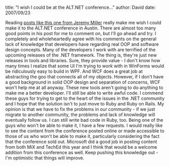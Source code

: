 
title: "I wish I could be at the ALT.NET conference..."
author: David
date: 2007/09/23

Reading [posts like this one from Jeremy Miller](http://codebetter.com/blogs/jeremy.miller/archive/2007/09/24/alt-net-in-austin-and-beyond.aspx) really make me wish I could make it to the ALT.NET conference in Austin. There are almost too many good points in his post for me to comment on, but I'll go ahead and try. 
I completely and wholeheartedly agree with his comments on the general lack of knowledge that developers have regarding real OOP and software design concepts. Many of the developers I work with are terrified of the upcoming releases of the .NET framework. The thing is, they're just new releases in tools and libraries. Sure, they provide value - I don't know how many times I realize that some UI I'm trying to work with in WinForms would be ridiculously easy to build in WPF. And WCF does a great job at abstracting the goo that connects all of my objects. However, if I don't have a good background in solid OOP design and separation of concerns, WCF won't help me at all anyway. These new tools aren't going to do anything to make me a better developer. I'll still be able to write awful code. 
I commend these guys for trying to get to the heart of the issues in the .NET community and I hope that the solution isn't to just move to Ruby and Ruby on Rails. My opinion is that we have to fix the problems in our community - if we just migrate to another community, the problems and lack of knowledge will eventually follow us. I can still write bad code in Ruby, too. 
Being one of the guys who won't be able to make it, I have a few requests. I would really like to see the content from the conference posted online or made accessible to those of us who won't be able to make it, particularly considering the fact that the conference sold out. Microsoft did a good job in posting content from both MiX and TechEd this year and I think that would be a welcome addition from this conference as well. 
Keep pushing this knowledge out - I'm optimistic that things will improve.
